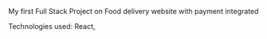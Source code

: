 My first Full Stack Project on Food delivery website with payment integrated

Technologies used:
React,